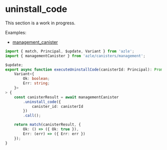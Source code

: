 # uninstall_code

This section is a work in progress.

Examples:

-   [management_canister](https://github.com/demergent-labs/azle/tree/main/examples/management_canister)

```typescript
import { match, Principal, $update, Variant } from 'azle';
import { managementCanister } from 'azle/canisters/management';

$update;
export async function executeUninstallCode(canisterId: Principal): Promise<
    Variant<{
        Ok: boolean;
        Err: string;
    }>
> {
    const canisterResult = await managementCanister
        .uninstall_code({
            canister_id: canisterId
        })
        .call();

    return match(canisterResult, {
        Ok: () => ({ Ok: true }),
        Err: (err) => ({ Err: err })
    });
}
```
